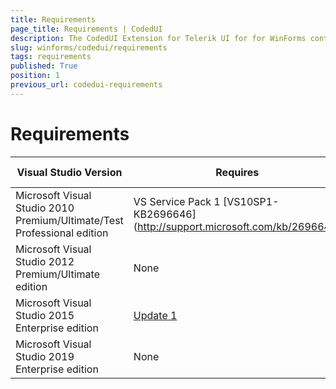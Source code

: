 ```yaml
---
title: Requirements
page_title: Requirements | CodedUI
description: The CodedUI Extension for Telerik UI for for WinForms controls is an extension for Microsoft Visual Studio, which runs in the Visual Studio Coded UI Test process and captures information about the Rad Controls that it encounters during a test recording and then generates code to replay that test session.
slug: winforms/codedui/requirements
tags: requirements
published: True
position: 1
previous_url: codedui-requirements
---
```


# Requirements

|Visual Studio Version|Requires|Available since|
|----|----|----|
|Microsoft Visual Studio 2010 Premium/Ultimate/Test Professional edition|VS Service Pack 1 [VS10SP1-KB2696646] (http://support.microsoft.com/kb/2696646)|R3 2012|
|Microsoft Visual Studio 2012 Premium/Ultimate edition|None|R3 2012|
|Microsoft Visual Studio 2015 Enterprise edition|[Update 1](https://www.visualstudio.com/en-us/news/releasenotes/vs2015-update1-vs)|R1 2016|
|Microsoft Visual Studio 2019 Enterprise edition|None|R1 2019|
            
